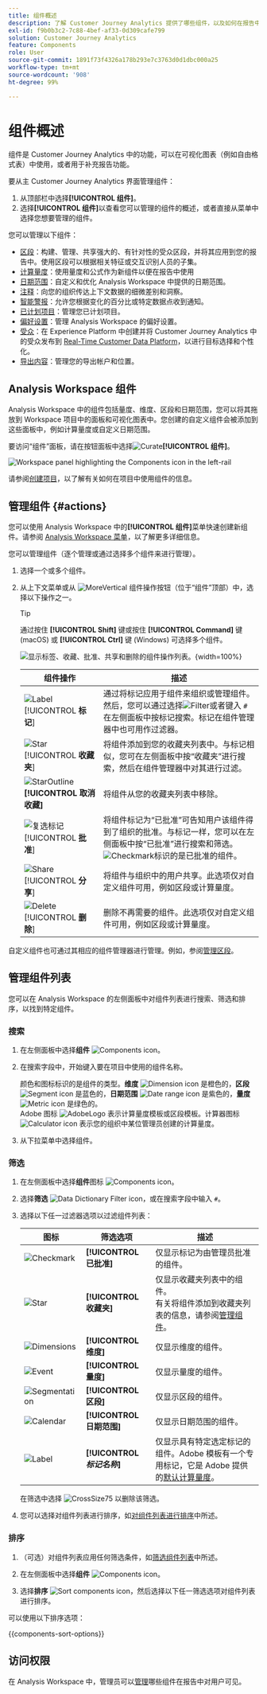 ```yaml
---
title: 组件概述
description: 了解 Customer Journey Analytics 提供了哪些组件，以及如何在报告中使用它们。
exl-id: f9b0b3c2-7c88-4bef-af33-0d309cafe799
solution: Customer Journey Analytics
feature: Components
role: User
source-git-commit: 1891f73f4326a178b293e7c3763d0d1dbc000a25
workflow-type: tm+mt
source-wordcount: '908'
ht-degree: 99%

---
```


# 组件概述

组件是 Customer Journey Analytics 中的功能，可以在可视化图表（例如自由格式表）中使用，或者用于补充报告功能。

要从主 Customer Journey Analytics 界面管理组件：

1. 从顶部栏中选择&#x200B;**[!UICONTROL 组件]**。
1. 选择&#x200B;**[!UICONTROL 组件]**&#x200B;以查看您可以管理的组件的概述，或者直接从菜单中选择您想要管理的组件。

您可以管理以下组件：

* [区段](segments/seg-overview.md)：构建、管理、共享强大的、有针对性的受众区段，并将其应用到您的报告中。使用区段可以根据相关特征或交互识别人员的子集。
* [计算量度](calc-metrics/calc-metr-overview.md)：使用量度和公式作为新组件以便在报告中使用
* [日期范围](date-ranges/create.md)：自定义和优化 Analysis Workspace 中提供的日期范围。
* [注释](/help/components/annotations/overview.md)：向您的组织传达上下文数据的细微差别和洞察。
* [智能警报](/help/components/c-intelligent-alerts/intelligent-alerts.md)：允许您根据变化的百分比或特定数据点收到通知。
* [已计划项目](/help/analysis-workspace/export/t-schedule-report.md#scheduled-projects-manager)：管理您已计划项目。
* [偏好设置](/help/analysis-workspace/user-preferences.md)：管理 Analysis Workspace 的偏好设置。
* [受众](/help/components/audiences/audiences-overview.md)：在 Experience Platform 中创建并将 Customer Journey Analytics 中的受众发布到 [Real-Time Customer Data Platform](https://experienceleague.adobe.com/zh-hans/docs/experience-platform/profile/home)，以进行目标选择和个性化。
* [导出内容](/help/components/exports/manage-export-locations.md)：管理您的导出帐户和位置。


## Analysis Workspace 组件

Analysis Workspace 中的组件包括量度、维度、区段和日期范围，您可以将其拖放到 Workspace 项目中的面板和可视化图表中。您创建的自定义组件会被添加到这些面板中，例如计算量度或自定义日期范围。

要访问“组件”面板，请在按钮面板中选择![Curate](/help/assets/icons/Curate.svg)**[!UICONTROL 组件]**。

![Workspace panel highlighting the Components icon in the left-rail](assets/components.png)

请参阅[创建项目](/help/analysis-workspace/home.md)，以了解有关如何在项目中使用组件的信息。


## 管理组件 {#actions}

您可以使用 Analysis Workspace 中的&#x200B;**[!UICONTROL 组件]**&#x200B;菜单快速创建新组件。请参阅 [Analysis Workspace 菜单](/help/analysis-workspace/home.md#menu)，以了解更多详细信息。

您可以管理组件（逐个管理或通过选择多个组件来进行管理）。

1. 选择一个或多个组件。

1. 从上下文菜单或从 ![MoreVertical](/help/assets/icons/MoreVertical.svg) 组件操作按钮（位于“组件”顶部）中，选择以下操作之一。


   >[!TIP]
   >
   >通过按住 **[!UICONTROL Shift]** 键或按住 **[!UICONTROL Command]** 键 (macOS) 或 **[!UICONTROL Ctrl]** 键 (Windows) 可选择多个组件。


   ![显示标签、收藏、批准、共享和删除的组件操作列表。](assets/component-menu.gif){width=100%}

   | 组件操作 | 描述 |
   |--- |--- |
   | ![Label](/help/assets/icons/Label.svg) [!UICONTROL **标记**] | 通过将标记应用于组件来组织或管理组件。然后，您可以通过选择![Filter](/help/assets/icons/Filter.svg)或者键入 `#` 在左侧面板中按标记搜索。标记在组件管理器中也可用作过滤器。 |
   | ![Star](/help/assets/icons/Star.svg) [!UICONTROL **收藏夹**] | 将组件添加到您的收藏夹列表中。与标记相似，您可在左侧面板中按“收藏夹”进行搜索，然后在组件管理器中对其进行过滤。 |
   | ![StarOutline](/help/assets/icons/StarOutline.svg) **[!UICONTROL 取消收藏]** | 将组件从您的收藏夹列表中移除。 |
   | ![复选标记](/help/assets/icons/Checkmark.svg) [!UICONTROL **批准**] | 将组件标记为“已批准”可告知用户该组件得到了组织的批准。与标记一样，您可以在左侧面板中按“已批准”进行搜索和筛选。![Checkmark](/help/assets/icons/Checkmark.svg)标识的是已批准的组件。 |
   | ![Share](/help/assets/icons/ShareAlt.svg) [!UICONTROL **分享**] | 将组件与组织中的用户共享。此选项仅对自定义组件可用，例如区段或计算量度。 |
   | ![Delete](/help/assets/icons/Delete.svg) [!UICONTROL **删除**] | 删除不再需要的组件。此选项仅对自定义组件可用，例如区段或计算量度。 |

自定义组件也可通过其相应的组件管理器进行管理。例如，参阅[管理区段](/help/components/segments/seg-manage.md)。

## 管理组件列表

您可以在 Analysis Workspace 的左侧面板中对组件列表进行搜索、筛选和排序，以找到特定组件。

### 搜索

1. 在左侧面板中选择&#x200B;**组件** ![Components icon](https://spectrum.adobe.com/static/icons/workflow_18/Smock_Curate_18_N.svg)。

2. 在搜索字段中，开始键入要在项目中使用的组件名称。

   颜色和图标标识的是组件的类型。**维度** ![Dimension icon](https://spectrum.adobe.com/static/icons/workflow_18/Smock_Data_18_N.svg) 是橙色的，**区段** ![Segment icon](https://spectrum.adobe.com/static/icons/workflow_18/Smock_Segmentation_18_N.svg) 是蓝色的，**日期范围** ![Date range icon](https://spectrum.adobe.com/static/icons/workflow_18/Smock_Calendar_18_N.svg) 是紫色的，**量度** ![Metric icon](https://spectrum.adobe.com/static/icons/workflow_18/Smock_Event_18_N.svg) 是绿色的。<br/>Adobe 图标 ![AdobeLogo](/help/assets/icons/AdobeLogoSmall.svg) 表示计算量度模板或区段模板。计算器图标 ![Calculator icon](https://spectrum.adobe.com/static/icons/workflow_18/Smock_Calculator_18_N.svg) 表示您的组织中某位管理员创建的计算量度。

3. 从下拉菜单中选择组件。

### 筛选

1. 在左侧面板中选择&#x200B;**组件**&#x200B;图标 ![Components icon](https://spectrum.adobe.com/static/icons/workflow_18/Smock_Curate_18_N.svg)。

2. 选择&#x200B;**筛选** ![Data Dictionary Filter icon](https://spectrum.adobe.com/static/icons/workflow_18/Smock_Filter_18_N.svg)，或在搜索字段中输入 `#`。

3. 选择以下任一过滤器选项以过滤组件列表：

   | 图标 | 筛选选项 | 描述 |
   |---------|---|----------|
   | ![Checkmark](/help/assets/icons/Checkmark.svg) | **[!UICONTROL 已批准]** | 仅显示标记为由管理员批准的组件。 |
   | ![Star](/help/assets/icons/Star.svg) | **[!UICONTROL 收藏夹]** | 仅显示收藏夹列表中的组件。<br/>有关将组件添加到收藏夹列表的信息，请参阅[管理组件](#manage-components)。 |
   | ![Dimensions](/help/assets/icons/Dimensions.svg) | **[!UICONTROL 维度]** | 仅显示维度的组件。 |
   | ![Event](/help/assets/icons/Event.svg) | **[!UICONTROL 量度]** | 仅显示量度的组件。 |
   | ![Segmentation](/help/assets/icons/Segmentation.svg) | **[!UICONTROL 区段]** | 仅显示区段的组件。 |
   | ![Calendar](/help/assets/icons/Calendar.svg) | **[!UICONTROL 日期范围]** | 仅显示日期范围的组件。 |
   | ![Label](/help/assets/icons/Label.svg) | **[!UICONTROL *标记名称&#x200B;*]** | 仅显示具有特定选定标记的组件。Adobe 模板有一个专用标记，它是 Adobe 提供的[默认计算量度](/help/components/calc-metrics/default-calcmetrics.md)。 |

   在筛选中选择 ![CrossSize75](/help/assets/icons/CrossSize75.svg) 以删除该筛选。

4. 您可以选择对组件列表进行排序，如[对组件列表进行排序](#sort-the-component-list)中所述。

### 排序

<!-- {{release-limited-testing-section}}-->

1. （可选）对组件列表应用任何筛选条件，如[筛选组件列表](#filter-the-component-list)中所述。

2. 在左侧面板中选择&#x200B;**组件** ![Components icon](https://spectrum.adobe.com/static/icons/workflow_18/Smock_Curate_18_N.svg)。

3. 选择&#x200B;**排序** ![Sort components icon](https://spectrum.adobe.com/static/icons/workflow_18/Smock_SortOrderDown_18_N.svg)，然后选择以下任一筛选选项对组件列表进行排序。

可以使用以下排序选项：

{{components-sort-options}}

## 访问权限

在 Analysis Workspace 中，管理员可以[管理](/help/analysis-workspace/curate-share/curate.md)哪些组件在报告中对用户可见。

